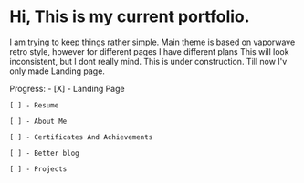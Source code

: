 # Hi, This is my current portfolio. 
I am trying to keep things rather simple.
Main theme is based on vaporwave retro style, however for different pages I have different plans
This will look inconsistent, but I dont really mind.
This is under construction. Till now I'v only made Landing page.

Progress: - 
    [X] - Landing Page

    [ ] - Resume

    [ ] - About Me

    [ ] - Certificates And Achievements

    [ ] - Better blog

    [ ] - Projects